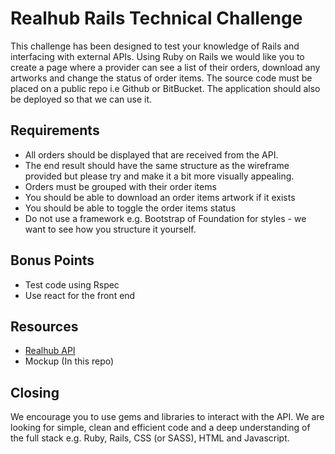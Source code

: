 # Realhub Rails Technical Challenge

This challenge has been designed to test your knowledge of Rails and interfacing with external APIs. Using Ruby on Rails we would like you to create a page where a provider can see a list of their orders, download any artworks and change the status of order items. The source code must be placed on a public repo i.e Github or BitBucket. The application should also be deployed so that we can use it.

## Requirements

* All orders should be displayed that are received from the API.
* The end result should have the same structure as the wireframe provided but please try and make it a bit more visually appealing.
* Orders must be grouped with their order items
* You should be able to download an order items artwork if it exists
* You should be able to toggle the order items status
* Do not use a framework e.g. Bootstrap of Foundation for styles - we want to see how you structure it yourself.

## Bonus Points

* Test code using Rspec
* Use react for the front end

## Resources

* [Realhub API](http://api-docs.realhub.com.au/)
* Mockup (In this repo)

## Closing

We encourage you to use gems and libraries to interact with the API. We are looking for simple, clean and efficient code and a deep understanding of the full stack e.g. Ruby, Rails, CSS (or SASS), HTML and Javascript.